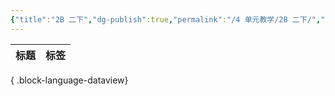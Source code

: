```yaml
---
{"title":"2B 二下","dg-publish":true,"permalink":"/4 单元教学/2B 二下/","dgPassFrontmatter":true,"noteIcon":""}
---
```



| 标题 | 标签 |
| -- | -- |

{ .block-language-dataview}